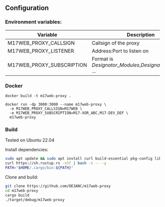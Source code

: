 
## Configuration

### Environment variables:
| Variable | Description                                                      | Default                 |
| -------- |------------------------------------------------------------------|-------------------------|
| M17WEB_PROXY_CALLSIGN | Callsign of the proxy                                            | SWLXXXXX                |
| M17WEB_PROXY_LISTENER | Address:Port to listen on                                        | 0.0.0.0:3000            |
| M17WEB_PROXY_SUBSCRIPTION | Format is *Designator*\_*Modules*\,*Designator*\_*Modules*\, ... | M17-XOR_ABC,M17-DEV_DEF | 

### Docker
```
docker build -t m17web-proxy .

docker run -dp 3000:3000 --name m17web-proxy \
  -e M17WEB_PROXY_CALLSIGN=M17WEB \
  -e M17WEB_PROXY_SUBSCRIPTION=M17-XOR_ABC,M17-DEV_DEF \
  m17web-proxy
```

### Build

Tested on Ubuntu 22.04

Install dependencies:
```bash
sudo apt update && sudo apt install curl build-essential pkg-config libssl-dev -y
curl https://sh.rustup.rs -sSf | bash -s -- -y
PATH="$HOME/.cargo/bin:${PATH}"
```

Clone and build:
```bash
git clone https://github.com/OE3ANC/m17web-proxy
cd m17web-proxy
cargo build
./target/debug/m17web-proxy
```
